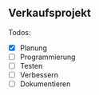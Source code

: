 ## Verkaufsprojekt

Todos:
- [x] Planung
- [ ] Programmierung
- [ ] Testen
- [ ] Verbessern
- [ ] Dokumentieren

